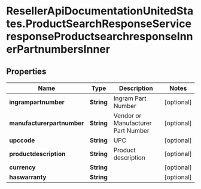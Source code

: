 # ResellerApiDocumentationUnitedStates.ProductSearchResponseServiceresponseProductsearchresponseInnerPartnumbersInner

## Properties

Name | Type | Description | Notes
------------ | ------------- | ------------- | -------------
**ingrampartnumber** | **String** | Ingram Part Number | [optional] 
**manufacturerpartnumber** | **String** | Vendor or Manufacturer Part Number | [optional] 
**upccode** | **String** | UPC | [optional] 
**productdescription** | **String** | Product description | [optional] 
**currency** | **String** |  | [optional] 
**haswarranty** | **String** |  | [optional] 


